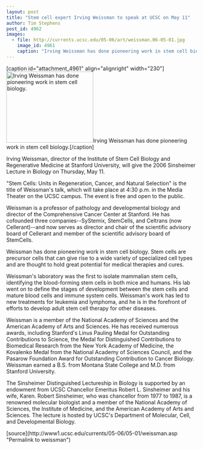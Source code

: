 ```yaml
---
layout: post
title: "Stem cell expert Irving Weissman to speak at UCSC on May 11"
author: Tim Stephens
post_id: 4962
images:
  - file: http://currents.ucsc.edu/05-06/art/weissman.06-05-01.jpg
    image_id: 4961
    caption: "Irving Weissman has done pioneering work in stem cell biology."
---
```


[caption id="attachment_4961" align="alignright" width="230"]<a href="http://localhost/mysite/wp-content/uploads/2006/05/weissman.06-05-01.jpg"><img class="size-full wp-image-4961" src="http://localhost/mysite/wp-content/uploads/2006/05/weissman.06-05-01.jpg" alt="Irving Weissman has done pioneering work in stem cell biology." width="230" height="188" /></a>Irving Weissman has done pioneering work in stem cell biology.[/caption]
<a name="content" id="content"></a>
<p>
  Irving Weissman, director of the Institute of Stem Cell Biology and Regenerative Medicine at Stanford University, will give the 2006 Sinsheimer Lecture in Biology on Thursday, May 11.
</p>
<p>
  "Stem Cells: Units in Regeneration, Cancer, and Natural Selection" is the title of Weissman's talk, which will take place at 4:30 p.m. in the Media Theater on the UCSC campus. The event is free and open to the public.
</p>
<p>
  Weissman is a professor of pathology and developmental biology and director of the Comprehensive Cancer Center at Stanford. He has cofounded three companies--SyStemix, StemCells, and Celtrans (now Cellerant)--and now serves as director and chair of the scientific advisory board of Cellerant and member of the scientific advisory board of StemCells.
</p>
<p>
  Weissman has done pioneering work in stem cell biology. Stem cells are precursor cells that can give rise to a wide variety of specialized cell types and are thought to hold great potential for medical therapies and cures.
</p>
<p>
  Weissman's laboratory was the first to isolate mammalian stem cells, identifying the blood-forming stem cells in both mice and humans. His lab went on to define the stages of development between the stem cells and mature blood cells and immune system cells. Weissman's work has led to new treatments for leukemia and lymphoma, and he is in the forefront of efforts to develop adult stem cell therapy for other diseases.
</p>
<p>
  Weissman is a member of the National Academy of Sciences and the American Academy of Arts and Sciences. He has received numerous awards, including Stanford's Linus Pauling Medal for Outstanding Contributions to Science, the Medal for Distinguished Contributions to Biomedical Research from the New York Academy of Medicine, the Kovalenko Medal from the National Academy of Sciences Council, and the Pasarow Foundation Award for Outstanding Contribution to Cancer Biology. Weissman earned a B.S. from Montana State College and M.D. from Stanford University.
</p>
<p>
  The Sinsheimer Distinguished Lectureship in Biology is supported by an endowment from UCSC Chancellor Emeritus Robert L. Sinsheimer and his wife, Karen. Robert Sinsheimer, who was chancellor from 1977 to 1987, is a renowned molecular biologist and a member of the National Academy of Sciences, the Institute of Medicine, and the American Academy of Arts and Sciences. The lecture is hosted by UCSC's Department of Molecular, Cell, and Developmental Biology.
</p>
[source](http://www1.ucsc.edu/currents/05-06/05-01/weissman.asp "Permalink to weissman")
